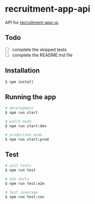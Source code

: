 
# recruitment-app-api

API for [recruitment-app-ui](https://github.com/krylak123/recruitment-app-ui).

## Todo

- [ ] complete the skipped tests
- [ ] complete the README.md file

## Installation

```bash
$ npm install
```

## Running the app

```bash
# development
$ npm run start

# watch mode
$ npm run start:dev

# production mode
$ npm run start:prod
```

## Test

```bash
# unit tests
$ npm run test

# e2e tests
$ npm run test:e2e

# test coverage
$ npm run test:cov
```

